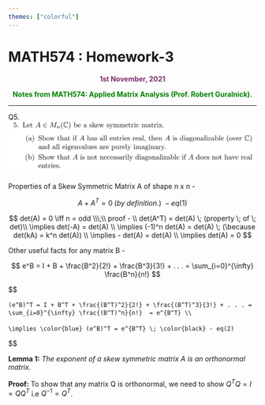 ```yaml
---
themes: ["colorful"]
---
```


# MATH574 : Homework-3
<p style="text-align:center; color:#7A306C"> <b>1st November, 2021</b> </p>
<p style='text-align:center;color:green'><b>
Notes from MATH574: Applied Matrix Analysis (Prof. Robert Guralnick).</b></p>

---

Q5.
![](q5.png)

Properties of a Skew Symmetric Matrix A of shape n x n - 

$$
	A + A^T = 0 \; (by \; definition.) \; - eq(1)
$$

$$
	det(A) = 0 \iff n = odd
	\\\;\\
	proof - 
	\\
	det(A^T) = det(A) \; (property \; of \; det)\\
	\implies det(-A) = det(A) \\
	\implies (-1)^n det(A) = det(A) \; (\because det(kA) = k^n det(A)) \\
	\implies - det(A) = det(A) \\
	\implies det(A) = 0
$$

Other useful facts for any matrix B - 

$$
	e^B = I + B + \frac{B^2}{2!} + \frac{B^3}{3!} + . . . = \sum_{i=0}^{\infty} \frac{B^n}{n!}
$$

$$

	(e^B)^T = I + B^T + \frac{(B^T)^2}{2!} + \frac{(B^T)^3}{3!} + . . . = \sum_{i=0}^{\infty} \frac{(B^T)^n}{n!}  = e^{B^T} \\

	\implies \color{blue} (e^B)^T = e^{B^T} \; \color{black} - eq(2)
$$


**Lemma 1:** *The exponent of a skew symmetric matrix A is an orthonormal matrix.*

**Proof:** To show that any matrix Q is orthonormal, we need to show $Q^T Q = I = Q Q^T$ i.e $Q^{-1} = Q^T$.
